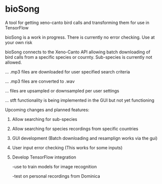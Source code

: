 # bioSong
A tool for getting xeno-canto bird calls and transforming them for use in TensorFlow




bioSong is a work in progress. There is currently no error checking. Use at your own risk



bioSong connects to the Xeno-Canto API allowing batch downloading of bird calls from a specific species or cournty. Sub-species is currently not allowed.


   ... .mp3 files are downloaded for user specified search criteria
   
   
   ... .mp3 files are converted to .wav
   
   
   ... files are upsampled or downsampled per user settings
   
   
   ... stft functionality is being implemented in the GUI but not yet functioning
          
          
   
   Upcoming changes and planned features:
   1. Allow searching for sub-species
   2. Allow searching for species recordings from specific countries
   3. GUI development (Batch downloading and resamplign works via the gui)
   4. User input error checking (This works for some inputs)
   5. Develop TensorFlow integration
   
   
         -use to train models for image recognition
         
         
         -test on personal recordings from Dominica
         
